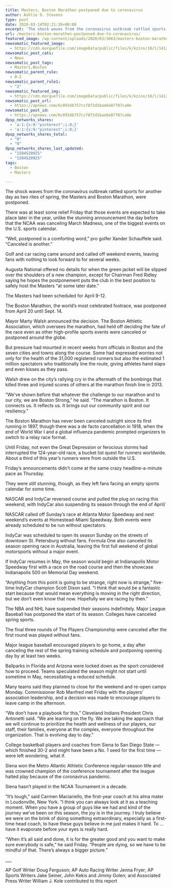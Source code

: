```yaml
---
title: Masters, Boston Marathon postponed due to coronavirus
author: Ashlie D. Stevens
type: post
date: 2020-03-14T02:21:39+00:00
excerpt: 'The shock waves from the coronavirus outbreak rattled sports for another day as two rites of spring, the Masters and Boston Marathon, were postponed.There was at least some relief Friday that those events are expected to take place later in the year, unlike the stunning announcement the day before that the NCAA was canceling March&hellip;'
url: /masters-boston-marathon-postponed-due-to-coronavirus/
featured_image: /wp-content/uploads/2020/03/3663/masters-boston-marathon-postponed-due-to-coronavirus.jpg
newsomatic_featured_image:
  - https://cdn.morguefile.com/imageData/public/files/k/kzinn/10/l/1412470492kf4h0.jpg
newsomatic_post_cats:
  - News
newsomatic_post_tags:
  - Masters,Boston
newsomatic_parent_rule:
  - 0-2
newsomatic_parent_rule1:
  - "2"
newsomatic_featured_img:
  - https://cdn.morguefile.com/imageData/public/files/k/kzinn/10/l/1412470492kf4h0.jpg
newsomatic_post_url:
  - https://apnews.com/6c093db757ccf8f2d1bae6e07787ca0e
newsomatic_post_id:
  - https://apnews.com/6c093db757ccf8f2d1bae6e07787ca0e
dpsp_networks_shares:
  - 'a:1:{s:9:"pinterest";i:0;}'
  - 'a:1:{s:9:"pinterest";i:0;}'
dpsp_networks_shares_total:
  - "0"
  - "0"
dpsp_networks_shares_last_updated:
  - "1584520925"
  - "1584520925"
tags:
  - Boston
  - Masters

---
```

<div class="Article" data-key="article">
  <p class="Component-root-0-2-77 Component-p-0-2-69">
    The shock waves from the coronavirus outbreak rattled sports for another day as two rites of spring, the Masters and Boston Marathon, were postponed.
  </p>
  
  <p class="Component-root-0-2-77 Component-p-0-2-69">
    There was at least some relief Friday that those events are expected to take place later in the year, unlike the stunning announcement the day before that the NCAA was canceling March Madness, one of the biggest events on the U.S. sports calendar.
  </p>
  
  <p class="Component-root-0-2-77 Component-p-0-2-69">
    “Well, postponed is a comforting word,” pro golfer Xander Schauffele said. “Canceled is another.”
  </p>
  
  <p class="Component-root-0-2-77 Component-p-0-2-69">
    Golf and car racing came around and called off weekend events, leaving fans with nothing to look forward to for several weeks.
  </p>
  
  <div data-key="ad-placeholder" id="div-gpt-ad-1470255291270-0" class="DFPSlot Component-dfp-0-2-73 Component-ad-0-2-39">
  </div>
  
  <p class="Component-root-0-2-77 Component-p-0-2-69">
    Augusta National offered no details for when the green jacket will be slipped over the shoulders of a new champion, except for Chairman Fred Ridley saying he hopes the postponement puts the club in the best position to safely host the Masters “at some later date.”
  </p>
  
  <p class="Component-root-0-2-77 Component-p-0-2-69">
    The Masters had been scheduled for April 9-12.
  </p>
  
  <p class="Component-root-0-2-77 Component-p-0-2-69">
    The Boston Marathon, the world’s most celebrated footrace, was postponed from April 20 until Sept. 14.
  </p>
  
  <p class="Component-root-0-2-77 Component-p-0-2-69">
    Mayor Marty Walsh announced the decision. The Boston Athletic Association, which oversees the marathon, had held off deciding the fate of the race even as other high-profile sports events were canceled or postponed around the globe.
  </p>
  
  <p class="Component-root-0-2-77 Component-p-0-2-69">
    But pressure had mounted in recent weeks from officials in Boston and the seven cities and towns along the course. Some had expressed worries not only for the health of the 31,000 registered runners but also the estimated 1 million spectators who traditionally line the route, giving athletes hand slaps and even kisses as they pass.
  </p>
  
  <p class="Component-root-0-2-77 Component-p-0-2-69">
    Walsh drew on the city’s rallying cry in the aftermath of the bombings that killed three and injured scores of others at the marathon finish line in 2013.
  </p>
  
  <p class="Component-root-0-2-77 Component-p-0-2-69">
    “We’ve shown before that whatever the challenge to our marathon and to our city, we are Boston Strong,” he said. “The marathon is Boston. It connects us. It reflects us. It brings out our community spirit and our resiliency.”
  </p>
  
  <p class="Component-root-0-2-77 Component-p-0-2-69">
    The Boston Marathon has never been canceled outright since its first running in 1897, though there was a de facto cancellation in 1918, when the end of World War I and a global influenza pandemic prompted organizers to switch to a relay race format.
  </p>
  
  <p class="Component-root-0-2-77 Component-p-0-2-69">
    Until Friday, not even the Great Depression or ferocious storms had interrupted the 124-year-old race, a bucket list quest for runners worldwide. About a third of this year’s runners were from outside the U.S.
  </p>
  
  <div data-key="ad-placeholder" id="div-gpt-ad-1470255291270-1" class="DFPSlot Component-dfp-0-2-73 Component-ad-0-2-39">
  </div>
  
  <p class="Component-root-0-2-77 Component-p-0-2-69">
    Friday’s announcements didn’t come at the same crazy headline-a-minute pace as Thursday.
  </p>
  
  <p class="Component-root-0-2-77 Component-p-0-2-69">
    They were still stunning, though, as they left fans facing an empty sports calendar for some time.
  </p>
  
  <p class="Component-root-0-2-77 Component-p-0-2-69">
    NASCAR and IndyCar reversed course and pulled the plug on racing this weekend, with IndyCar also suspending its season through the end of April/
  </p>
  
  <p class="Component-root-0-2-77 Component-p-0-2-69">
    NASCAR called off Sunday’s race at Atlanta Motor Speedway and next weekend’s events at Homestead-Miami Speedway. Both events were already scheduled to be run without spectators.
  </p>
  
  <p class="Component-root-0-2-77 Component-p-0-2-69">
    IndyCar was scheduled to open its season Sunday on the streets of downtown St. Petersburg without fans. Formula One also canceled its season opening race in Australia, leaving the first full weekend of global motorsports without a major event.
  </p>
  
  <p class="Component-root-0-2-77 Component-p-0-2-69">
    If IndyCar resumes in May, the season would begin at Indianapolis Motor Speedway first with a race on the road course and then the showcase Indianapolis 500 on Memorial Day weekend.
  </p>
  
  <p class="Component-root-0-2-77 Component-p-0-2-69">
    “Anything from this point is going to be strange, right now is strange,” five-time IndyCar champion Scott Dixon said. “I think that would be a fantastic start because that would mean everything is moving in the right direction, but we don’t even know that now. Hopefully we are racing by then.”
  </p>
  
  <p class="Component-root-0-2-77 Component-p-0-2-69">
    The NBA and NHL have suspended their seasons indefinitely. Major League Baseball has postponed the start of its season. Colleges have canceled spring sports.
  </p>
  
  <p class="Component-root-0-2-77 Component-p-0-2-69">
    The final three rounds of The Players Championship were canceled after the first round was played without fans.
  </p>
  
  <p class="Component-root-0-2-77 Component-p-0-2-69">
    Major league baseball encouraged players to go home, a day after canceling the rest of the spring training schedule and postponing opening day by at least two weeks.
  </p>
  
  <p class="Component-root-0-2-77 Component-p-0-2-69">
    Ballparks in Florida and Arizona were locked down as the sport considered how to proceed. Teams speculated the season might not start until sometime in May, necessitating a reduced schedule.
  </p>
  
  <p class="Component-root-0-2-77 Component-p-0-2-69">
    Many teams said they planned to close for the weekend and re-open camps Monday. Commissioner Rob Manfred met Friday with the players’ association leadership, and a decision was made to encourage players to leave camp in the afternoon.
  </p>
  
  <p class="Component-root-0-2-77 Component-p-0-2-69">
    “We don’t have a playbook for this,” Cleveland Indians President Chris Antonetti said. “We are learning on the fly. We are taking the approach that we will continue to prioritize the health and wellness of our players, our staff, their families, everyone at the complex, everyone throughout the organization. That is evolving day to day.”
  </p>
  
  <p class="Component-root-0-2-77 Component-p-0-2-69">
    College basketball players and coaches from Siena to San Diego State — which finished 30-2 and might have been a No. 1 seed for the first time — were left wondering, what if.
  </p>
  
  <p class="Component-root-0-2-77 Component-p-0-2-69">
    Siena won the Metro Atlantic Athletic Conference regular-season title and was crowned champion of the conference tournament after the league halted play because of the coronavirus pandemic.
  </p>
  
  <p class="Component-root-0-2-77 Component-p-0-2-69">
    Siena hasn’t played in the NCAA Tournament in a decade.
  </p>
  
  <p class="Component-root-0-2-77 Component-p-0-2-69">
    “It’s tough,” said Carmen Maciariello, the first-year coach at his alma mater in Loudonville, New York. “I think you can always look at it as a teaching moment. When you have a group of guys like we had and kind of the journey we’ve been on this season, the joy is in the journey. I truly believe we were on the brink of doing something extraordinary, especially as a first-time head coach, to have these guys believe in me just makes it hard. To &#8230; have it evaporate before your eyes is really hard.
  </p>
  
  <p class="Component-root-0-2-77 Component-p-0-2-69">
    “When it’s all said and done, it is for the greater good and you want to make sure everybody is safe,” he said Friday. “People are dying, so we have to be mindful of that. There’s always a bigger picture.”
  </p>
  
  <p class="Component-root-0-2-77 Component-p-0-2-69">
    ___
  </p>
  
  <p class="Component-root-0-2-77 Component-p-0-2-69">
    AP Golf Writer Doug Ferguson; AP Auto Racing Writer Jenna Fryer; AP Sports Writers Jake Seiner, John Kekis and Jimmy Golen; and Associated Press Writer William J. Kole contributed to this report
  </p>
</div>